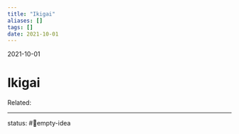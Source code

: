 ```yaml
---
title: "Ikigai"
aliases: []
tags: []
date: 2021-10-01
---
```

2021-10-01
# Ikigai
Related:
___
status: #💭empty-idea